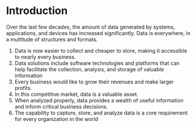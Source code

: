 # Introduction
Over the last few decades, the amount of data generated by systems, applications, and devices has increased significantly. Data is everywhere, in a multitude of structures and formats.

 1. Data is now easier to collect and cheaper to store, making it accessible to nearly every business.
 2. Data solutions include software technologies and platforms that can help facilitate the collection, analysis, and storage of valuable information
 3. Every business would like to grow their revenues and make larger profits.
 4. In this competitive market, data is a valuable asset.
 5. When analyzed properly, data provides a wealth of useful information and inform critical business decisions.
 6. The capability to capture, store, and analyze data is a core requirement for every organization in the world
